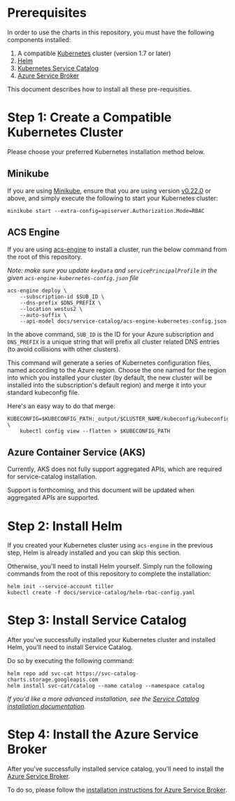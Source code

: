# Prerequisites

In order to use the charts in this repository, you must have the following components installed:

1. A compatible [Kubernetes](https://github.com/kubernetes/kubernetes) cluster 
(version 1.7 or later)
1. [Helm](https://github.com/kubernetes/helm)
1. [Kubernetes Service Catalog](https://github.com/kubernetes-incubator/service-catalog)
1. [Azure Service Broker](https://github.com/azure/azure-service-broker)

This document describes how to install all these pre-requisities.

# Step 1: Create a Compatible Kubernetes Cluster

Please choose your preferred Kubernetes installation method below.

## Minikube

If you are using [Minikube](https://github.com/kubernetes/minikube), ensure that you
are using version [v0.22.0](https://github.com/kubernetes/minikube/releases/tag/v0.22.0) or
above, and simply execute the following to start your Kubernetes cluster:


```console
minikube start --extra-config=apiserver.Authorization.Mode=RBAC
```

## ACS Engine

If you are using [acs-engine](https://github.com/Azure/acs-engine) to install a cluster, run
the below command from the root of this repository.

_Note: make sure you update `keyData` and `servicePrincipalProfile` in the 
given `acs-engine-kubernetes-config.json` file_

```console
acs-engine deploy \
    --subscription-id $SUB_ID \
    --dns-prefix $DNS_PREFIX \
    --location westus2 \
    --auto-suffix \
    --api-model docs/service-catalog/acs-engine-kubernetes-config.json
```

In the above command, `SUB_ID` is the ID for your Azure subscription and `DNS_PREFIX` is 
a unique string that will prefix all cluster related DNS entries (to avoid collisions 
with other clusters).

This command will generate a series of Kubernetes configuration files, named
according to the Azure region. Choose the one named for the region into which
you installed your cluster (by default, the new cluster will be installed
into the subscription's default region) and merge it into your
standard kubeconfig file.

Here's an easy way to do that merge:

```console
KUBECONFIG=$KUBECONFIG_PATH:_output/$CLUSTER_NAME/kubeconfig/kubeconfig.$REGION.json \
    kubectl config view --flatten > $KUBECONFIG_PATH
```

## Azure Container Service (AKS)

Currently, AKS does not fully support aggregated APIs, which are required for 
service-catalog installation.

Support is forthcoming, and this document will be updated when aggregated APIs 
are supported.

# Step 2: Install Helm

If you created your Kubernetes cluster using `acs-engine` in the previous step, Helm
is already installed and you can skip this section.

Otherwise, you'll need to install Helm yourself. Simply run the following commands 
from the root of this repository to complete the installation:

```console
helm init --service-account tiller
kubectl create -f docs/service-catalog/helm-rbac-config.yaml
```

# Step 3: Install Service Catalog

After you've successfully installed your Kubernetes cluster and installed Helm, you'll need
to install Service Catalog.

Do so by executing the following command:

```console
helm repo add svc-cat https://svc-catalog-charts.storage.googleapis.com
helm install svc-cat/catalog --name catalog --namespace catalog
```

_If you'd like a more advanced installation, see the 
[Service Catalog installation documentation](https://github.com/kubernetes-incubator/service-catalog/blob/master/docs/install.md)._

# Step 4: Install the Azure Service Broker

After you've successfully installed service catalog, you'll need to install
the [Azure Service Broker](https://github.com/azure/azure-service-broker).

To do so, please follow the 
[installation instructions for Azure Service Broker](https://github.com/Azure/helm-charts/tree/master/azure-service-broker).
